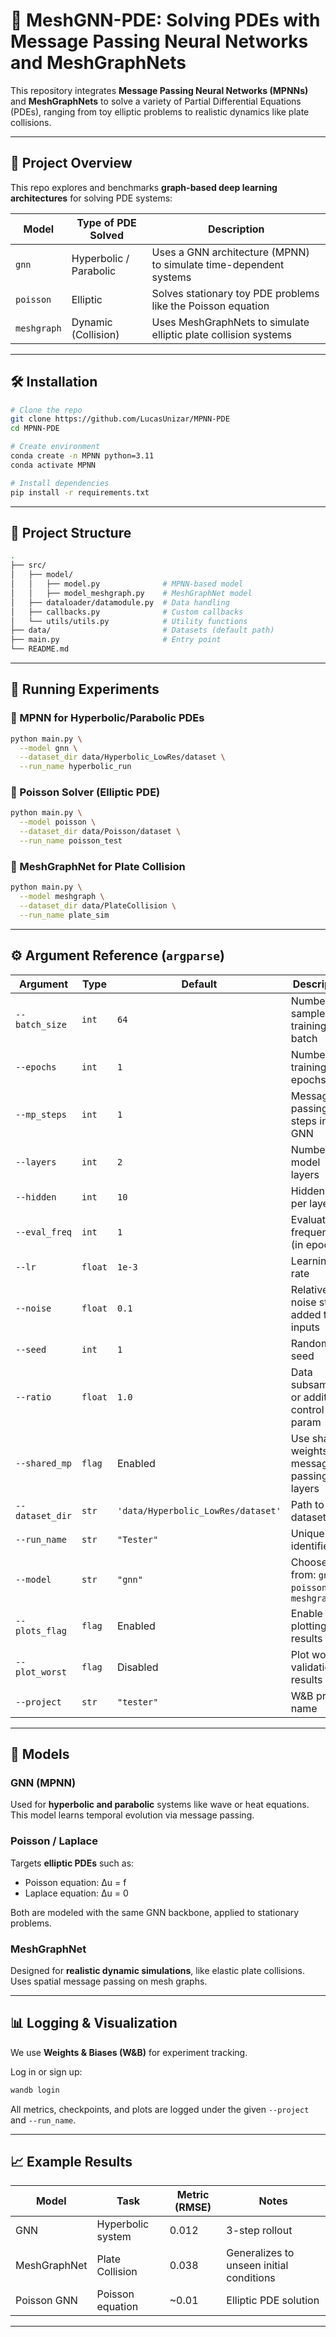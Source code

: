 # 🧠 MeshGNN-PDE: Solving PDEs with Message Passing Neural Networks and MeshGraphNets

This repository integrates **Message Passing Neural Networks (MPNNs)** and **MeshGraphNets** to solve a variety of Partial Differential Equations (PDEs), ranging from toy elliptic problems to realistic dynamics like plate collisions.

---

## 🚀 Project Overview

This repo explores and benchmarks **graph-based deep learning architectures** for solving PDE systems:

| Model        | Type of PDE Solved     | Description |
|--------------|------------------------|-------------|
| `gnn`        | Hyperbolic / Parabolic | Uses a GNN architecture (MPNN) to simulate time-dependent systems |
| `poisson`    | Elliptic               | Solves stationary toy PDE problems like the Poisson equation |
| `meshgraph`  | Dynamic (Collision)    | Uses MeshGraphNets to simulate elliptic plate collision systems |

---

## 🛠️ Installation

```bash
# Clone the repo
git clone https://github.com/LucasUnizar/MPNN-PDE
cd MPNN-PDE

# Create environment
conda create -n MPNN python=3.11
conda activate MPNN

# Install dependencies
pip install -r requirements.txt
```

---

## 📂 Project Structure

```bash
.
├── src/
│   ├── model/
│   │   ├── model.py              # MPNN-based model
│   │   ├── model_meshgraph.py    # MeshGraphNet model
│   ├── dataloader/datamodule.py  # Data handling
│   ├── callbacks.py              # Custom callbacks
│   └── utils/utils.py            # Utility functions
├── data/                         # Datasets (default path)
├── main.py                       # Entry point
└── README.md
```

---

## 🧪 Running Experiments

### 🔹 MPNN for Hyperbolic/Parabolic PDEs

```bash
python main.py \
  --model gnn \
  --dataset_dir data/Hyperbolic_LowRes/dataset \
  --run_name hyperbolic_run
```

### 🔹 Poisson Solver (Elliptic PDE)

```bash
python main.py \
  --model poisson \
  --dataset_dir data/Poisson/dataset \
  --run_name poisson_test
```

### 🔹 MeshGraphNet for Plate Collision

```bash
python main.py \
  --model meshgraph \
  --dataset_dir data/PlateCollision \
  --run_name plate_sim
```

---

## ⚙️ Argument Reference (`argparse`)

| Argument | Type | Default | Description |
|----------|------|---------|-------------|
| `--batch_size` | `int` | `64` | Number of samples per training batch |
| `--epochs` | `int` | `1` | Number of training epochs |
| `--mp_steps` | `int` | `1` | Message-passing steps in GNN |
| `--layers` | `int` | `2` | Number of model layers |
| `--hidden` | `int` | `10` | Hidden units per layer |
| `--eval_freq` | `int` | `1` | Evaluation frequency (in epochs) |
| `--lr` | `float` | `1e-3` | Learning rate |
| `--noise` | `float` | `0.1` | Relative noise std added to inputs |
| `--seed` | `int` | `1` | Random seed |
| `--ratio` | `float` | `1.0` | Data subsampling or additional control param |
| `--shared_mp` | `flag` | Enabled | Use shared weights for message-passing layers |
| `--dataset_dir` | `str` | `'data/Hyperbolic_LowRes/dataset'` | Path to dataset |
| `--run_name` | `str` | `"Tester"` | Unique run identifier |
| `--model` | `str` | `"gnn"` | Choose from: `gnn`, `poisson`, `meshgraph` |
| `--plots_flag` | `flag` | Enabled | Enable plotting of results |
| `--plot_worst` | `flag` | Disabled | Plot worst validation results |
| `--project` | `str` | `"tester"` | W&B project name |

---

## 🧠 Models

### GNN (MPNN)
Used for **hyperbolic and parabolic** systems like wave or heat equations. This model learns temporal evolution via message passing.

### Poisson / Laplace
Targets **elliptic PDEs** such as:
- Poisson equation: Δu = f
- Laplace equation: Δu = 0

Both are modeled with the same GNN backbone, applied to stationary problems.

### MeshGraphNet
Designed for **realistic dynamic simulations**, like elastic plate collisions. Uses spatial message passing on mesh graphs.

---

## 📊 Logging & Visualization

We use **Weights & Biases (W&B)** for experiment tracking.

Log in or sign up:

```bash
wandb login
```

All metrics, checkpoints, and plots are logged under the given `--project` and `--run_name`.

---

## 📈 Example Results

| Model | Task | Metric (RMSE) | Notes |
|-------|------|---------------|-------|
| GNN   | Hyperbolic system | 0.012 | 3-step rollout |
| MeshGraphNet | Plate Collision | 0.038 | Generalizes to unseen initial conditions |
| Poisson GNN | Poisson equation | ~0.01 | Elliptic PDE solution |

---

